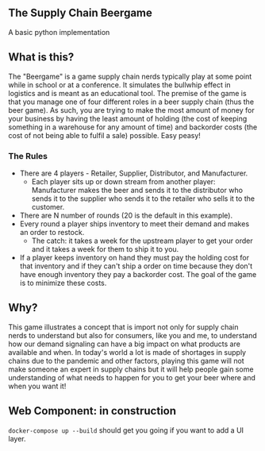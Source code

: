 ## The Supply Chain Beergame
A basic python implementation

## What is this? 
The "Beergame" is a game supply chain nerds typically play at some point while in school or at a conference. It simulates the bullwhip effect in logistics and is meant as an educational tool. The premise of the game is that you manage one of four different roles in a beer supply chain (thus the beer game). As such, you are trying to make the most amount of money for your business by having the least amount of holding (the cost of keeping something in a warehouse for any amount of time) and backorder costs (the cost of not being able to fulfil a sale) possible. Easy peasy! 

### The Rules
- There are 4 players - Retailer, Supplier, Distributor, and Manufacturer. 
    - Each player sits up or down stream from another player: Manufacturer makes the beer and sends it to the distributor who sends it to the supplier who sends it to the retailer who sells it to the customer. 
- There are N number of rounds (20 is the default in this example). 
- Every round a player ships inventory to meet their demand and makes an order to restock.
    - The catch: it takes a week for the upstream player to get your order and it takes a week for them to ship it to you.
- If a player keeps inventory on hand they must pay the holding cost for that inventory and if they can't ship a order on time because they don't have enough inventory they pay a backorder cost. The goal of the game is to minimize these costs. 

## Why? 
This game illustrates a concept that is import not only for supply chain nerds to understand but also for consumers, like you and me, to understand how our demand signaling can have a big impact on what products are available and when. In today's world a lot is made of shortages in supply chains due to the pandemic and other factors, playing this game will not make someone an expert in supply chains but it will help people gain some understanding of what needs to happen for you to get your beer where and when you want it! 

## Web Component: in construction 
`docker-compose up --build` should get you going if you want to add a UI layer. 

